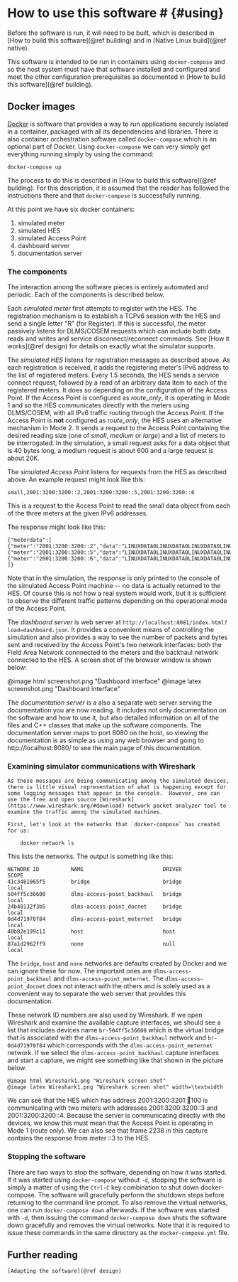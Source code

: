 # How to use this software # {#using}

Before the software is run, it will need to be built, which is described in [How to build this software](@ref building) and in [Native Linux build](@ref native).

This software is intended to be run in containers using `docker-compose` and so the host system must have that software installed and configured and meet the other configuration prerequisites as documented in [How to build this software](@ref building).

## Docker images ##
[Docker](https://docs.docker.com/) is software that provides a way to run applications securely isolated in a container, packaged with all its dependencies and libraries.  There is also container orchestration software called `docker-compose` which is an optional part of Docker.  Using `docker-compose` we can very simply get everything running simply by using the command:

    docker-compose up 

The process to do this is described in [How to build this software](@ref building).  For this description, it is assumed that the reader has followed the instructions there and that `docker-compose` is successfully running. 

At this point we have six docker containers:
 
 1. simulated meter
 2. simulated HES 
 3. simulated Access Point
 4. dashboard server
 5. documentation server

### The components
The interaction among the software pieces is entirely automated and periodic.  Each of the components is described below.

Each *simulated meter* first attempts to register with the HES.  The registration mechanism is to establish a TCPv6 session with the HES and send a single letter "R" (for Register).  If this is successful, the meter passively listens for DLMS/COSEM requests which can include both data reads and writes and service disconnect/reconnect commands.  See [How it works](@ref design) for details on exactly what the simulator supports.

The *simulated HES* listens for registration messages as described above.  As each registration is received, it adds the registering meter's IPv6 address to the list of registered meters.  Every 1.5 seconds, the HES sends a service connect request, followed by a read of an arbitrary data item to each of the registered meters.  It does so depending on the configuration of the Access Point.  If the Access Point is configured as *route_only*, it is operating in Mode 1 and so the HES communicates directly with the meters using DLMS/COSEM, with all IPv6 traffic routing through the Access Point.  If the Access Point is **not** configured as *route_only*, the HES uses an alternative mechanism in Mode 2.  It sends a request to the Access Point containing the desired reading size (one of *small*, *medium* or *large*) and a list of meters to be interrogated.  In the simulation, a small request asks for a data object that is 40 bytes long, a medium request is about 600 and a large request is about 20K.  

The *simulated Access Point* listens for requests from the HES as described above.  An example request might look like this:

    small,2001:3200:3200::2,2001:3200:3200::5,2001:3200:3200::6

This is a request to the Access Point to read the small data object from each of the three meters at the given IPv6 addresses.

The response might look like this:

    {"meterdata":[
    {"meter":"2001:3200:3200::2","data":"LINUXDATA0LINUXDATA0LINUXDATA0LINUXDATA0"},
    {"meter":"2001:3200:3200::5","data":"LINUXDATA0LINUXDATA0LINUXDATA0LINUXDATA0"},
    {"meter":"2001:3200:3200::6","data":"LINUXDATA0LINUXDATA0LINUXDATA0LINUXDATA0"}
    ]}

Note that in the simulation, the response is only printed to the console of the simulated Access Point machine -- no data is actually returned to the HES.  Of course this is not how a real system would work, but it is sufficient to observe the different traffic patterns depending on the operational mode of the Access Point.

The *dashboard server* is web server at `http://localhost:8081/index.html?load=dashboard.json`.  It provides a convenient means of controlling the simulation and also provides a way to see the number of packets and bytes sent and received by the Access Point's two network interfaces: both the Field Area Network connnected to the meters and the backhaul network connected to the HES.  A screen shot of the browser window is shown below:

@image html screenshot.png "Dashboard interface"
@image latex screenshot.png "Dashboard interface"

The *documentation server* is a also a separate web server serving the documentation you are now reading.  It includes not only documentation on the software and how to use it, but also detailed information on all of the files and C++ classes that make up the software components.  The documentation server maps to port 8080 on the host, so viewing the documentation is as simple as using any web browser and going to http://localhost:8080/ to see the main page of this documentation.

### Examining simulator communications with Wireshark
    As these messages are being communicating among the simulated devices, there is little visual representation of what is happening except for some logging messages that appear in the console.  However, one can use the free and open source [Wireshark](https://www.wireshark.org/#download) network packet analyzer tool to examine the traffic among the simulated machines.  

    First, let's look at the networks that `docker-compose` has created for us:

        docker network ls

This lists the networks.  The output is something like this:

    NETWORK ID          NAME                         DRIVER              SCOPE
    41c3481065f5        bridge                       bridge              local
    504ff5c36600        dlms-access-point_backhaul   bridge              local
    24b40132f3b5        dlms-access-point_docnet     bridge              local
    0d4d71970f84        dlms-access-point_meternet   bridge              local
    40b82e199c11        host                         host                local
    87a1d2962ff9        none                         null                local

The `bridge`, `host` and `none` networks are defaults created by Docker and we can ignore these for now.  The important ones are `dlms-access-point_backhaul` and `dlms-access-point_meternet`.  The `dlms-access-point_docnet` does not interact with the others and is solely used as a convenient way to separate the web server that provides this documentation.

These network ID numbers are also used by Wireshark.  If we open Wireshark and examine the available capture interfaces, we should see a list that includes devices name `br-504ff5c36600` which is the virtual bridge that is associated with the `dlms-access-point_backhaul` network and `br-0d4d71970f84` which corresponds with the `dlms-access-point_meternet` network.  If we select the `dlms-access-point_backhaul` capture interfaces and start a capture, we might see something like that shown in the picture below.

    @image html Wireshark1.png "Wireshark screen shot"
    @image latex Wireshark1.png "Wireshark screen shot" width=\textwidth

We can see that the HES which has address 2001:3200:3201::100:100 is communicating with two meters with addresses 2001:3200:3200::3 and 2001:3200:3200::4.  Because the server is communicating directly with the devices, we know this must mean that the Access Point is operating in Mode 1 (route only).  We can also see that frame 2238 in this capture contains the response from meter ::3 to the HES. 


### Stopping the software
There are two ways to stop the software, depending on how it was started.  If it was started using `docker-compose` without `-d`, stopping the software is simply a matter of using the `Ctrl-C` key combination to shut down docker-compose.  The software will gracefully perform the shutdown steps before returning to the command line prompt.  To also remove the virtual networks, one can run `docker-compose down` afterwards.  If the software was started with `-d`, then issuing the command `docker-compose down` shuts the software down gracefully and removes the virtual networks.  Note that it is required to issue these commands in the same directory as the `docker-compose.yml` file.

## Further reading

    [Adapting the software](@ref design)
